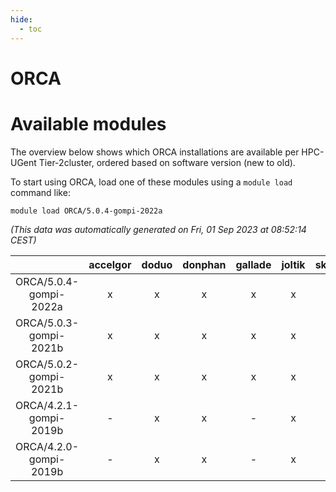 ```yaml
---
hide:
  - toc
---
```


ORCA
====

# Available modules


The overview below shows which ORCA installations are available per HPC-UGent Tier-2cluster, ordered based on software version (new to old).

To start using ORCA, load one of these modules using a `module load` command like:

```shell
module load ORCA/5.0.4-gompi-2022a
```

*(This data was automatically generated on Fri, 01 Sep 2023 at 08:52:14 CEST)*  

| |accelgor|doduo|donphan|gallade|joltik|skitty|swalot|victini|
| :---: | :---: | :---: | :---: | :---: | :---: | :---: | :---: | :---: |
|ORCA/5.0.4-gompi-2022a|x|x|x|x|x|x|x|x|
|ORCA/5.0.3-gompi-2021b|x|x|x|x|x|x|x|x|
|ORCA/5.0.2-gompi-2021b|x|x|x|x|x|x|x|x|
|ORCA/4.2.1-gompi-2019b|-|x|x|-|x|x|-|x|
|ORCA/4.2.0-gompi-2019b|-|x|x|-|x|x|-|x|
